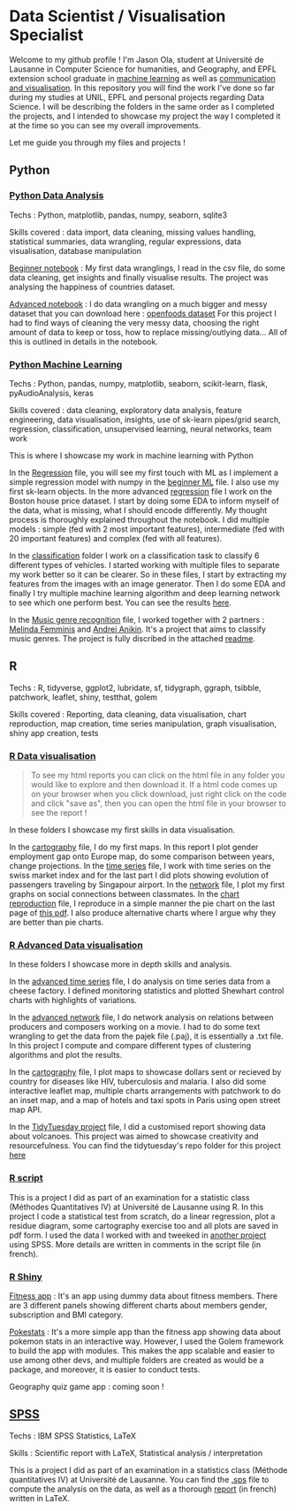 # Data Scientist / Visualisation Specialist

Welcome to my github profile ! I'm Jason Ola, student at Université de Lausanne in Computer Science for humanities, and Geography, and EPFL extension school graduate in [machine learning](https://github.com/jasonola/datascience/blob/master/certifications/EPFL_ML_certificate.pdf) as well as [communication and visualisation](https://github.com/jasonola/datascience/blob/master/certifications/EPFL_communication_visualisation_certificate.pdf). In this repository you will find the work I've done so far during my studies at UNIL, EPFL and personal projects regarding Data Science. I will be describing the folders in the same order as I completed the projects, and I intended to showcase my project the way I completed it at the time so you can see my overall improvements.

Let me guide you through my files and projects !

## Python

### [Python Data Analysis](https://github.com/jasonola/datascience/tree/master/python_data_analysis)

Techs : Python, matplotlib, pandas, numpy, seaborn, sqlite3

Skills covered : data import, data cleaning, missing values handling, statistical summaries, data wrangling, regular expressions, data visualisation, database manipulation

[Beginner notebook](https://github.com/jasonola/datascience/tree/master/python_data_analysis/beginner_data_wrangling) : My first data wranglings, I read in the csv file, do some data cleaning, get insights and finally visualise results. The project was analysing the happiness of countries dataset.

[Advanced notebook](https://github.com/jasonola/datascience/tree/master/python_data_analysis/advanced_data_wrangling) : I do data wrangling on a much bigger and messy dataset that you can download here : [openfoods dataset](en.openfoodfacts.org.products.tsv)
For this project I had to find ways of cleaning the very messy data, choosing the right amount of data to keep or toss, how to replace missing/outlying data... All of this is outlined in details in the notebook.

### [Python Machine Learning](https://github.com/jasonola/datascience/tree/master/python_ml)

Techs : Python, pandas, numpy, matplotlib, seaborn, scikit-learn, flask, pyAudioAnalysis, keras

Skills covered : data cleaning, exploratory data analysis, feature engineering, data visualisation, insights, use of sk-learn pipes/grid search, regression, classification, unsupervised learning, neural networks, team work

This is where I showcase my work in machine learning with Python

In the [Regression](https://github.com/jasonola/datascience/tree/master/python_ml/regression) file, you will see my first touch with ML as I implement a simple regression model with numpy in the [beginner ML](https://github.com/jasonola/datascience/blob/master/python_ml/regression/initial_ml_exercices/beginner_ml.ipynb) file. I also use my first sk-learn objects.
In the more advanced [regression](https://github.com/jasonola/datascience/blob/master/python_ml/regression/regression/regression_project.ipynb) file I work on the Boston house price dataset. I start by doing some EDA to inform myself of the data, what is missing, what I should encode differently. My thought process is thoroughly explained throughout the notebook. I did multiple models : simple (fed with 2 most important features), intermediate (fed with 20 important features) and complex (fed with all features).

In the [classification](https://github.com/jasonola/datascience/tree/master/python_ml/classification) folder I work on a classification task to classify 6 different types of vehicles. I started working with multiple files to separate my work better so it can be clearer. So in these files, I start by extracting my features from the images with an image generator. Then I do some EDA and finally I try multiple machine learning algorithm and deep learning network to see which one perform best. You can see the results [here](https://github.com/jasonola/datascience/blob/master/python_ml/classification/09%20Results.ipynb). 

In the [Music genre recognition](https://github.com/jasonola/datascience/tree/master/python_ml/music_genre_recognition) file, I worked together with 2 partners : [Melinda Femminis](https://github.com/melindafemminis) and [Andrei Anikin](https://github.com/Andrei-ctrl). It's a project that aims to classify music genres. The project is fully discribed in the attached [readme](https://github.com/jasonola/datascience/blob/master/python_ml/music_genre_recognition/README.md). 

## R

Techs : R, tidyverse, ggplot2, lubridate, sf, tidygraph, ggraph, tsibble, patchwork, leaflet, shiny, testthat, golem

Skills covered : Reporting, data cleaning, data visualisation, chart reproduction, map creation, time series manipulation, graph visualisation, shiny app creation, tests

### [R Data visualisation](https://github.com/jasonola/datascience/tree/master/R_data_visualisation)

> To see my html reports you can click on the html file in any folder you would like to explore and then download it. If a html code comes up on your browser when you click download, just right click on the code and click "save as", then you can open the html file in your browser to see the report !

In these folders I showcase my first skills in data visualisation. 

In the [cartography](https://github.com/jasonola/datascience/tree/master/R_data_visualisation/cartography) file, I do my first maps. In this report I plot gender employment gap onto Europe map, do some comparison between years, change projections. 
In the [time series](https://github.com/jasonola/datascience/tree/master/R_data_visualisation/time_series) file, I work with time series on the swiss market index and for the last part I did plots showing evolution of passengers traveling by Singapour airport. 
In the [network](https://github.com/jasonola/datascience/tree/master/R_data_visualisation/network_analysis) file, I plot my first graphs on social connections between classmates.
In the [chart reproduction](https://github.com/jasonola/datascience/tree/master/R_data_visualisation/chart_reproduction) file, I reproduce in a simple manner the pie chart on the last page of [this pdf](https://www.vd.ch/fileadmin/user_upload/organisation/dfin/aci/fichiers_pdf/21004_2019.pdf). I also produce alternative charts where I argue why they are better than pie charts.

### [R Advanced Data visualisation](https://github.com/jasonola/datascience/tree/master/R_advanced_data_visualisation)

In these folders I showcase more in depth skills and analysis. 

In the [advanced time series](https://github.com/jasonola/datascience/tree/master/R_advanced_data_visualisation/Report_1) file, I do analysis on time series data from a cheese factory. I defined monitoring statistics and plotted Shewhart control charts with highlights of variations.

In the [advanced network](https://github.com/jasonola/datascience/tree/master/R_advanced_data_visualisation/Report_2) file, I do network analysis on relations between producers and composers working on a movie. I had to do some text wrangling to get the data from the pajek file (.paj), it is essentially a .txt file. In this project I compute and compare different types of clustering algorithms and plot the results.  

In the [cartography](https://github.com/jasonola/datascience/tree/master/R_advanced_data_visualisation/Report_3) file, I plot maps to showcase dollars sent or recieved by country for diseases like HIV, tuberculosis and malaria. I also did some interactive leaflet map, multiple charts arrangements with patchwork to do an inset map, and a map of hotels and taxi spots in Paris using open street map API.  

In the [TidyTuesday project](https://github.com/jasonola/datascience/tree/master/R_advanced_data_visualisation/Report_4) file, I did a customised report showing data about volcanoes. This project was aimed to showcase creativity and resourcefulness. You can find the tidytuesday's repo folder for this project [here](https://github.com/rfordatascience/tidytuesday/blob/master/data/2020/2020-05-12/readme.md)

### [R script](https://github.com/jasonola/datascience/tree/master/R_script)

This is a project I did as part of an examination for a statistic class (Méthodes Quantitatives IV) at Université de Lausanne using R. In this project I code a statistical test from scratch, do a linear regression, plot a residue diagram, some cartography exercise too and all plots are saved in pdf form. I used the data I worked with and tweeked in [another project](https://github.com/jasonola/datascience/tree/master/spss) using SPSS. More details are written in comments in the script file (in french).

### [R Shiny](https://github.com/jasonola/datascience/tree/master/R_shiny)

[Fitness app](https://github.com/jasonola/datascience/tree/master/R_shiny/fitness_app) : It's an app using dummy data about fitness members. There are 3 different panels showing different charts about members gender, subscription and BMI category. 

[Pokestats](https://github.com/jasonola/datascience/tree/master/R_shiny/Pokestats) : It's a more simple app than the fitness app showing data about pokemon stats in an interactive way. However, I used the Golem framework to build the app with modules. This makes the app scalable and easier to use among other devs, and multiple folders are created as would be a package, and moreover, it is easier to conduct tests.

Geography quiz game app : coming soon !

## [SPSS](https://github.com/jasonola/datascience/tree/master/spss) 

Techs : IBM SPSS Statistics, LaTeX

Skills : Scientific report with LaTeX, Statistical analysis / interpretation

This is a project I did as part of an examination in a statistics class (Méthode quantitatives IV) at Université de Lausanne. You can find the [.sps](https://github.com/jasonola/datascience/blob/master/spss/syntaxe.sps) file to compute the analysis on the data, as well as a thorough [report](https://github.com/jasonola/datascience/blob/master/spss/analyses_crimes_cantons.pdf) (in french) written in LaTeX. 
